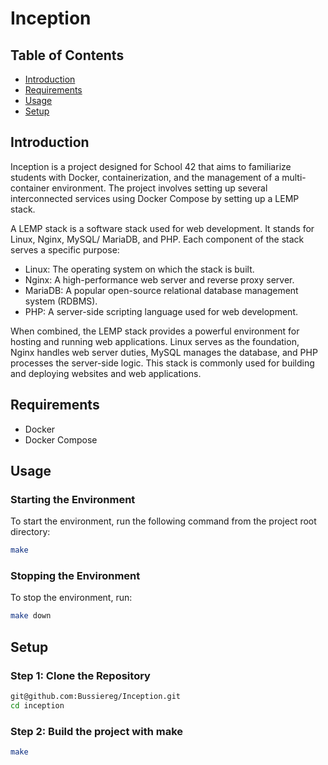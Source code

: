 # Inception

## Table of Contents
- [Introduction](#introduction)
- [Requirements](#requirements)
- [Usage](#usage)
- [Setup](#setup)

## Introduction
Inception is a project designed for School 42 that aims to familiarize students with Docker, containerization, and the management of a multi-container environment. The project involves setting up several interconnected services using Docker Compose by setting up a LEMP stack.

A LEMP stack is a software stack used for web development. It stands for Linux, Nginx, MySQL/ MariaDB, and PHP. Each component of the stack serves a specific purpose:

- Linux: The operating system on which the stack is built.
- Nginx: A high-performance web server and reverse proxy server.
- MariaDB: A popular open-source relational database management system (RDBMS).
- PHP: A server-side scripting language used for web development.

When combined, the LEMP stack provides a powerful environment for hosting and running web applications. Linux serves as the foundation, Nginx handles web server duties, MySQL manages the database, and PHP processes the server-side logic. This stack is commonly used for building and deploying websites and web applications.

## Requirements
- Docker
- Docker Compose

## Usage

### Starting the Environment
To start the environment, run the following command from the project root directory:
```sh
make
```
### Stopping the Environment
To stop the environment, run:

```sh
make down
```
## Setup

### Step 1: Clone the Repository
```sh
git@github.com:Bussiereg/Inception.git
cd inception
```
### Step 2: Build the project with make
```sh
make
```